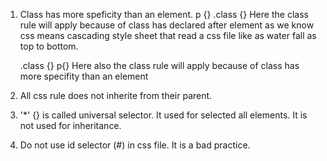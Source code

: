 1.  Class has more speficity than an element.
    p {}
    .class {}
    Here the class rule will apply because of class has declared after element as we know css means cascading style sheet that read a css file like as water fall as top to bottom.

    .class {}
    p{}
    Here also the class rule will apply because of class has more specifity than an element

2.  All css rule does not inherite from their parent.
3.  '\*' {} is called universal selector. It used for selected all elements. It is not used for inheritance.
4.  Do not use id selector (#) in css file. It is a bad practice.
